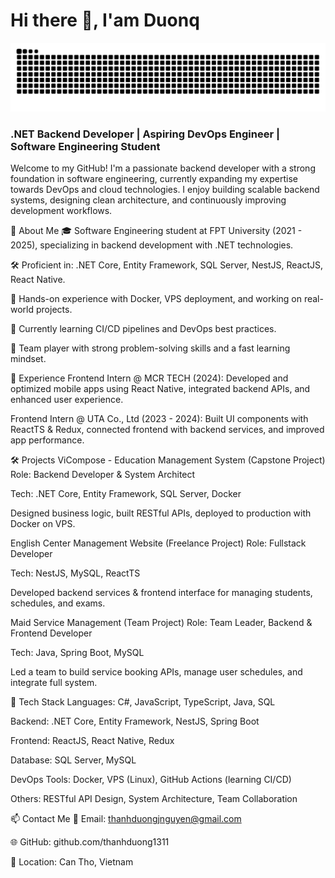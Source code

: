 <h1>Hi there 👋, I'am Duonq</h1>

![Snake animation](https://github.com/thanhduong1311/thanhduong1311/blob/output/snake.svg)

<h3>.NET Backend Developer | Aspiring DevOps Engineer | Software Engineering Student</h3>
Welcome to my GitHub! I'm a passionate backend developer with a strong foundation in software engineering, currently expanding my expertise towards DevOps and cloud technologies. I enjoy building scalable backend systems, designing clean architecture, and continuously improving development workflows.

🚀 About Me
🎓 Software Engineering student at FPT University (2021 - 2025), specializing in backend development with .NET technologies.

🛠️ Proficient in: .NET Core, Entity Framework, SQL Server, NestJS, ReactJS, React Native.

🐳 Hands-on experience with Docker, VPS deployment, and working on real-world projects.

🌱 Currently learning CI/CD pipelines and DevOps best practices.

🤝 Team player with strong problem-solving skills and a fast learning mindset.

💼 Experience
Frontend Intern @ MCR TECH (2024):
Developed and optimized mobile apps using React Native, integrated backend APIs, and enhanced user experience.

Frontend Intern @ UTA Co., Ltd (2023 - 2024):
Built UI components with ReactTS & Redux, connected frontend with backend services, and improved app performance.

🛠️ Projects
ViCompose - Education Management System (Capstone Project)
Role: Backend Developer & System Architect

Tech: .NET Core, Entity Framework, SQL Server, Docker

Designed business logic, built RESTful APIs, deployed to production with Docker on VPS.

English Center Management Website (Freelance Project)
Role: Fullstack Developer

Tech: NestJS, MySQL, ReactTS

Developed backend services & frontend interface for managing students, schedules, and exams.

Maid Service Management (Team Project)
Role: Team Leader, Backend & Frontend Developer

Tech: Java, Spring Boot, MySQL

Led a team to build service booking APIs, manage user schedules, and integrate full system.

🧰 Tech Stack
Languages: C#, JavaScript, TypeScript, Java, SQL

Backend: .NET Core, Entity Framework, NestJS, Spring Boot

Frontend: ReactJS, React Native, Redux

Database: SQL Server, MySQL

DevOps Tools: Docker, VPS (Linux), GitHub Actions (learning CI/CD)

Others: RESTful API Design, System Architecture, Team Collaboration

📫 Contact Me
📧 Email: thanhduongjnguyen@gmail.com

🌐 GitHub: github.com/thanhduong1311

📍 Location: Can Tho, Vietnam
